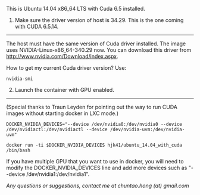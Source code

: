 This is Ubuntu 14.04 x86_64 LTS with Cuda 6.5 installed.


1) Make sure the driver version of host is 34.29. This is the one coming with CUDA 6.5.14.
---
The host must have the same version of Cuda driver installed. The image uses NVIDIA-Linux-x86_64-340.29 now. You can download this driver from http://www.nvidia.com/Download/index.aspx.

How to get my current Cuda driver version? Use:

    nvidia-smi

2) Launch the container with GPU enabled.
----
 (Special thanks to 
Traun Leyden	for pointing out the way to run CUDA images without starting docker in LXC mode.)

    DOCKER_NVIDIA_DEVICES="--device /dev/nvidia0:/dev/nvidia0 --device /dev/nvidiactl:/dev/nvidiactl --device /dev/nvidia-uvm:/dev/nvidia-uvm"

    docker run -ti $DOCKER_NVIDIA_DEVICES hjk41/ubuntu_14.04_with_cuda /bin/bash
  If you have multiple GPU that you want to use in docker, you will need to modify the DOCKER_NVIDIA_DEVICES line and add more devices such as "--device /dev/nvidia1:/dev/nvidia1".


*Any questions or suggestions, contact me at chuntao.hong (at) gmail.com*
